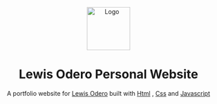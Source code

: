 <div align="center">
  <img alt="Logo" src="" width="100" />
</div>
<h1 align="center">
  Lewis Odero Personal Website
</h1>

<p align="center">
  A portfolio website for <a href="#" target="_blank">Lewis Odero</a> built with <a href="https://developer.mozilla.org/en-US/docs/Web/HTML" target="_blank">Html</a> , <a href="https://developer.mozilla.org/en-US/docs/Web/CSS" target="_blank">Css</a> and <a href="https://developer.mozilla.org/en-US/docs/Web/JavaScript" target="_blank">Javascript</a>
</p>


